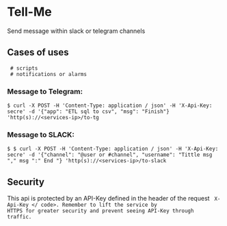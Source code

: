 # Tell-Me
Send message within slack or telegram channels


## Cases of uses

     # scripts
     # notifications or alarms

### Message to Telegram:

    $ curl -X POST -H 'Content-Type: application / json' -H 'X-Api-Key: secre' -d '{"app": "ETL sql to csv", "msg": "Finish"} 'http(s)://<services-ip>/to-tg

### Message to SLACK:

    $ $ curl -X POST -H 'Content-Type: application / json' -H 'X-Api-Key: secre' -d '{"channel": "@user or #channel", "username": "Tittle msg "," msg ":" End "} 'http(s)://<services-ip>/to-slack


## Security
This api is protected by an API-Key defined in the header of the request <code> X-Api-Key </ code>. Remember to lift the service by HTTPS for greater security and prevent seeing API-Key through traffic.
